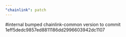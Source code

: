 ```yaml
---
"chainlink": patch
---
```


#internal bumped chainlink-common version to commit 1eff5dedc9857ed8811186dd2996603942dc1107
